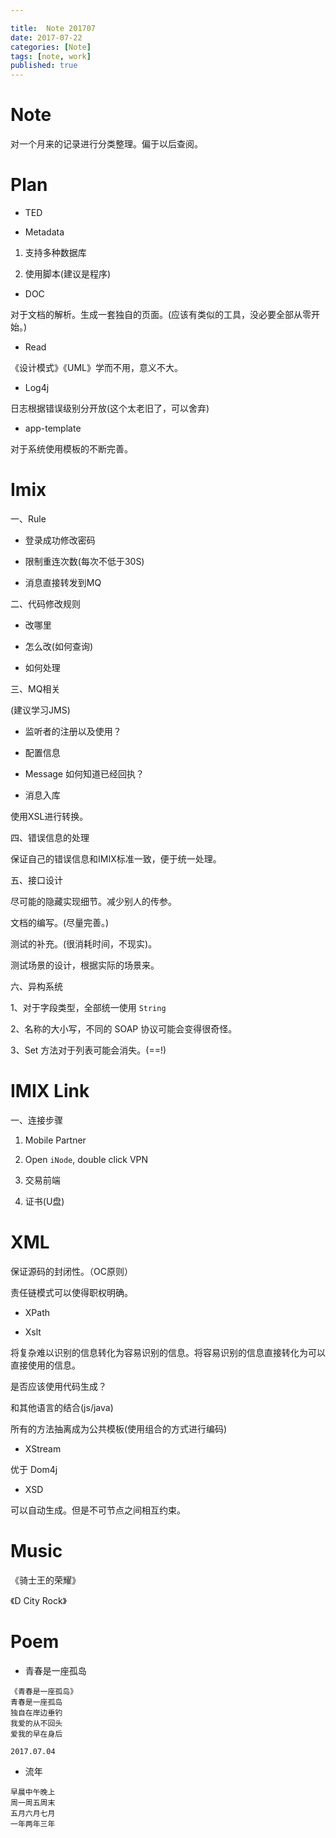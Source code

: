 ```yaml
---

title:  Note 201707
date: 2017-07-22
categories: [Note]
tags: [note, work]
published: true
---
```


# Note

对一个月来的记录进行分类整理。偏于以后查阅。


# Plan

- TED

- Metadata

1. 支持多种数据库

2. 使用脚本(建议是程序)

- DOC

对于文档的解析。生成一套独自的页面。(应该有类似的工具，没必要全部从零开始。)

- Read

《设计模式》《UML》学而不用，意义不大。

- Log4j

日志根据错误级别分开放(这个太老旧了，可以舍弃)

- app-template

对于系统使用模板的不断完善。


# Imix

一、Rule

- 登录成功修改密码

- 限制重连次数(每次不低于30S)

- 消息直接转发到MQ


二、代码修改规则

- 改哪里

- 怎么改(如何查询)

- 如何处理

三、MQ相关

(建议学习JMS)

- 监听者的注册以及使用？

- 配置信息

- Message 如何知道已经回执？

- 消息入库

使用XSL进行转换。

四、错误信息的处理

保证自己的错误信息和IMIX标准一致，便于统一处理。

五、接口设计

尽可能的隐藏实现细节。减少别人的传参。

文档的编写。(尽量完善。)

测试的补充。(很消耗时间，不现实)。

测试场景的设计，根据实际的场景来。

六、异构系统

1、对于字段类型，全部统一使用 `String`

2、名称的大小写，不同的 SOAP 协议可能会变得很奇怪。

3、Set 方法对于列表可能会消失。(==!)




# IMIX Link

一、连接步骤

1. Mobile Partner

2. Open `iNode`, double click VPN
 
3. 交易前端

4. 证书(U盘)


# XML

保证源码的封闭性。（OC原则）

责任链模式可以使得职权明确。

- XPath

- Xslt

将复杂难以识别的信息转化为容易识别的信息。将容易识别的信息直接转化为可以直接使用的信息。

是否应该使用代码生成？

和其他语言的结合(js/java)

所有的方法抽离成为公共模板(使用组合的方式进行编码)

- XStream

优于 Dom4j

- XSD

可以自动生成。但是不可节点之间相互约束。







# Music

《骑士王的荣耀》

《D City Rock》








# Poem

- 青春是一座孤岛

```
《青春是一座孤岛》
青春是一座孤岛
独自在岸边垂钓
我爱的从不回头
爱我的早在身后

2017.07.04
```

- 流年
  
```
早晨中午晚上
周一周五周末
五月六月七月
一年两年三年
```







 

